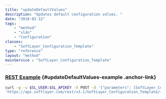 ```yaml
---
title: "updateDefaultValues"
description: "Updates default configuration values. "
date: "2018-02-12"
tags:
    - "method"
    - "sldn"
    - "Configuration"
classes:
    - "SoftLayer_Configuration_Template"
type: "reference"
layout: "method"
mainService : "SoftLayer_Configuration_Template"
---
```


### [REST Example](#updateDefaultValues-example) <a href="/article/rest/"><i class="fas fa-question"></i></a> {#updateDefaultValues-example .anchor-link} 
```bash
curl -g -u $SL_USER:$SL_APIKEY -X POST -d '{"parameters": [SoftLayer_Configuration_Template_Section_Definition_Value]}' \
'https://api.softlayer.com/rest/v3.1/SoftLayer_Configuration_Template/{SoftLayer_Configuration_TemplateID}/updateDefaultValues'
```
